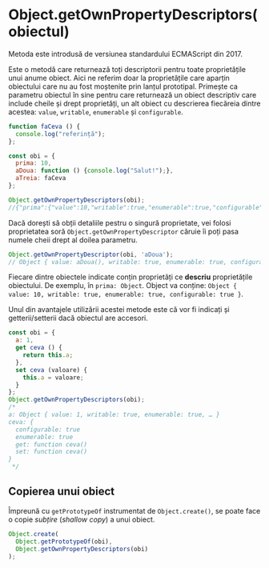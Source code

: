 # Object.getOwnPropertyDescriptors(obiectul)

Metoda este introdusă de versiunea standardului ECMAScript din 2017.

Este o metodă care returnează toți descriptorii pentru toate proprietățile unui anume obiect. Aici ne referim doar la proprietățile care aparțin obiectului care nu au fost moștenite prin lanțul prototipal.
Primește ca parametru obiectul în sine pentru care returnează un obiect descriptiv care include cheile și drept proprietăți, un alt obiect cu descrierea fiecăreia dintre acestea: `value`, `writable`, `enumerable` și `configurable`.

```javascript
function faCeva () {
  console.log("referință");
};

const obi = {
  prima: 10,
  aDoua: function () {console.log("Salut!");},
  aTreia: faCeva
};

Object.getOwnPropertyDescriptors(obi);
//{"prima":{"value":10,"writable":true,"enumerable":true,"configurable":true},"aDoua":{"writable":true,"enumerable":true,"configurable":true},"aTreia":{"writable":true,"enumerable":true,"configurable":true}}
```

Dacă dorești să obții detaliile pestru o singură proprietate, vei folosi proprietatea soră `Object.getOwnPropertyDescriptor` căruie îi poți pasa numele cheii drept al doilea parametru.

```javascript
Object.getOwnPropertyDescriptor(obi, 'aDoua');
// Object { value: aDoua(), writable: true, enumerable: true, configurable: true }
```

Fiecare dintre obiectele indicate conțin proprietăți ce **descriu** proprietățile obiectului.
De exemplu, în `prima: Object`. Object va conține: `Object { value: 10, writable: true, enumerable: true, configurable: true }`.

Unul din avantajele utilizării acestei metode este că vor fi indicați și getterii/setterii dacă obiectul are accesori.

```javascript
const obi = {
  a: 1,
  get ceva () {
    return this.a;
  },
  set ceva (valoare) {
    this.a = valoare;
  }
};
Object.getOwnPropertyDescriptors(obi);
/*
​a: Object { value: 1, writable: true, enumerable: true, … }
ceva: {​​
  configurable: true​​
  enumerable: true​​
  get: function ceva()​​
  set: function ceva()
}
 */
```

## Copierea unui obiect

Împreună cu `getPrototypeOf` instrumentat de `Object.create()`, se poate face o copie *subțire* (*shallow copy*) a unui obiect.

```javascript
Object.create(
  Object.getPrototypeOf(obi),
  Object.getOwnPropertyDescriptors(obi)
);
```
